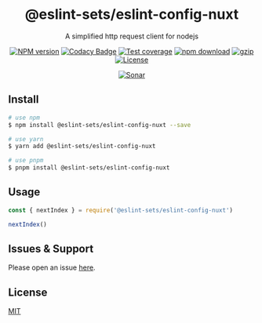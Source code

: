 <div style="text-align: center;" align="center">

# @eslint-sets/eslint-config-nuxt

A simplified http request client for nodejs

[![NPM version][npm-image]][npm-url]
[![Codacy Badge][codacy-image]][codacy-url]
[![Test coverage][codecov-image]][codecov-url]
[![npm download][download-image]][download-url]
[![gzip][gzip-image]][gzip-url]
[![License][license-image]][license-url]

[![Sonar][sonar-image]][sonar-url]

</div>

## Install

```bash
# use npm
$ npm install @eslint-sets/eslint-config-nuxt --save

# use yarn
$ yarn add @eslint-sets/eslint-config-nuxt

# use pnpm
$ pnpm install @eslint-sets/eslint-config-nuxt
```

## Usage

```js
const { nextIndex } = require('@eslint-sets/eslint-config-nuxt')

nextIndex()
```

## Issues & Support

Please open an issue [here](https://github.com/saqqdy/@eslint-sets/eslint-config-nuxt/issues).

## License

[MIT](LICENSE)

[npm-image]: https://img.shields.io/npm/v/@eslint-sets/eslint-config-nuxt.svg?style=flat-square
[npm-url]: https://npmjs.org/package/@eslint-sets/eslint-config-nuxt
[codacy-image]: https://app.codacy.com/project/badge/Grade/f70d4880e4ad4f40aa970eb9ee9d0696
[codacy-url]: https://www.codacy.com/gh/saqqdy/@eslint-sets/eslint-config-nuxt/dashboard?utm_source=github.com&utm_medium=referral&utm_content=saqqdy/@eslint-sets/eslint-config-nuxt&utm_campaign=Badge_Grade
[codecov-image]: https://img.shields.io/codecov/c/github/saqqdy/@eslint-sets/eslint-config-nuxt.svg?style=flat-square
[codecov-url]: https://codecov.io/github/saqqdy/@eslint-sets/eslint-config-nuxt?branch=master
[download-image]: https://img.shields.io/npm/dm/@eslint-sets/eslint-config-nuxt.svg?style=flat-square
[download-url]: https://npmjs.org/package/@eslint-sets/eslint-config-nuxt
[gzip-image]: http://img.badgesize.io/https://unpkg.com/@eslint-sets/eslint-config-nuxt/index.cjs?compression=gzip&label=gzip%20size:%20JS
[gzip-url]: http://img.badgesize.io/https://unpkg.com/@eslint-sets/eslint-config-nuxt/index.cjs?compression=gzip&label=gzip%20size:%20JS
[license-image]: https://img.shields.io/badge/License-MIT-blue.svg
[license-url]: LICENSE
[sonar-image]: https://sonarcloud.io/api/project_badges/quality_gate?project=saqqdy_@eslint-sets/eslint-config-nuxt
[sonar-url]: https://sonarcloud.io/dashboard?id=saqqdy_@eslint-sets/eslint-config-nuxt
